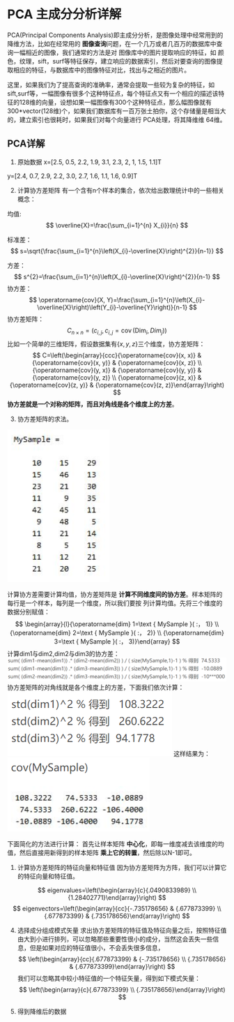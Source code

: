 # PCA 主成分分析详解
PCA(Principal Components Analysis)即主成分分析，是图像处理中经常用到的降维方法，比如在经常用的 **图像查询**问题，在一个几万或者几百万的数据库中查询一幅相近的图像，我们通常的方法是对 图像库中的图片提取响应的特征，如 颜色，纹理，sift，surf等特征保存，建立响应的数据索引，然后对要查询的图像提取相应的特征，与数据库中的图像特征对比，找出与之相近的图片。

这里，如果我们为了提高查询的准确率，通常会提取一些较为复杂的特征，如sift,surf等，一幅图像有很多个这种特征点，每个特征点又有一个相应的描述该特征的128维的向量，设想如果一幅图像有300个这种特征点，那么幅图像就有 300*vector(128维)个，如果我们数据库有一百万张土拍你，这个存储量是相当大的，建立索引也很耗时，如果我们对每个向量进行 PCA处理，将其降维维 64维。

## PCA详解
1. 原始数据
x=[2.5, 0.5, 2.2, 1.9, 3.1, 2.3, 2, 1, 1.5, 1.1]T

y=[2.4, 0.7, 2.9, 2.2, 3.0, 2.7, 1.6, 1.1, 1.6, 0.9]T

2. 计算协方差矩阵
有一个含有n个样本的集合，依次给出数理统计中的一些相关概念：

均值:
 $$
\overline{X}=\frac{\sum_{i=1}^{n} X_{i}}{n}
$$

标准差：
$$
s=\sqrt{\frac{\sum_{i=1}^{n}\left(X_{i}-\overline{X}\right)^{2}}{n-1}}
$$

方差：
$$
s^{2}=\frac{\sum_{i=1}^{n}\left(X_{i}-\overline{X}\right)^{2}}{n-1}
$$
协方差： 
$$
\operatorname{cov}(X, Y)=\frac{\sum_{i=1}^{n}\left(X_{i}-\overline{X}\right)\left(Y_{i}-\overline{Y}\right)}{n-1}
$$
协方差矩阵：
$$
C_{n \times n}=\left(c_{i, j}, c_{i, j}=\operatorname{cov}\left(\operatorname{Dim}_{i}, D i m_{j}\right)\right)
$$
比如一个简单的三维矩阵，假设数据集有$\{x,y,z\}$三个维度，协方差矩阵：
$$
C=\left(\begin{array}{ccc}{\operatorname{cov}(x, x)} & {\operatorname{cov}(x, y)} & {\operatorname{cov}(x, z)} \\ {\operatorname{cov}(y, x)} & {\operatorname{cov}(y, y)} & {\operatorname{cov}(y, z)} \\ {\operatorname{cov}(z, x)} & {\operatorname{cov}(z, y)} & {\operatorname{cov}(z, z)}\end{array}\right)
$$
**协方差就是一个对称的矩阵，而且对角线是各个维度上的方差**。

3. 协方差矩阵的求法。


![](picture/2019-07-15-19-20-34.png)

计算协方差需要计算均值，协方差矩阵是 **计算不同维度间的协方差**。样本矩阵的每行是一个样本，每列是一个维度，所以我们要按 列计算均值。先将三个维度的数据分别赋值：
$$
\begin{array}{l}{\operatorname{dim} 1=\text { MySample }( :， 1)} \\ {\operatorname{dim} 2=\text { MySample }( :， 2)} \\ {\operatorname{dim} 3=\text { MySample }( :， 3)}\end{array}
$$
计算dim1与dim2,dim2与dim3的协方差：
![](picture/2019-07-15-19-23-46.png)
协方差矩阵的对角线就是各个维度上的方差，下面我们依次计算：
![](picture/2019-07-15-19-24-53.png)
这样结果为：
![](picture/2019-07-15-19-25-25.png)

下面简化的方法进行计算：
首先让样本矩阵 **中心化**，即每一维度减去该维度的均值，然后直接用新得到的样本矩阵 **乘上它的转置**，然后除以N-1即可。

1. 计算协方差矩阵的特征向量和特征值
因为协方差矩阵为方阵，我们可以计算它的特征向量和特征值。

$$
eigenvalues=\left(\begin{array}{c}{.0490833989} \\ {1.28402771}\end{array}\right)
$$
$$
eigenvectors=\left(\begin{array}{cc}{-.735178656} & {.677873399} \\ {.677873399} & {.735178656}\end{array}\right)
$$

4. 选择成分组成模式矢量
   求出协方差矩阵的特征值及特征向量之后，按照特征值由大到小进行排列，可以忽略那些重要性很小的成分，当然这会丢失一些信息，但是如果对应的特征值很小，不会丢失很多信息，
$$
\left(\begin{array}{cc}{.677873399} & {-.735178656} \\ {.735178656} & {.677873399}\end{array}\right)
$$
我们可以忽略其中较小特征值的一个特征矢量，得到如下模式矢量：
$$
\left(\begin{array}{c}{.677873399} \\ {.735178656}\end{array}\right)
$$

5. 得到降维后的数据
   